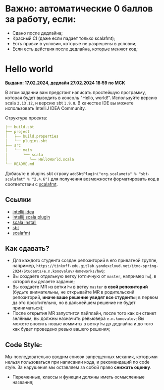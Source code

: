 # Важно: автоматические 0 баллов за работу, если:

* Сдано после дедлайна;
* Красный CI (даже если падает только scalafmt);
* Есть правки в условии, которые не разрешены в условии;
* Если есть действия после дедлайна, которые меняют код;

# Hello world

**Выдано: 17.02.2024, дедлайн 27.02.2024 18:59 по МСК**

В этом задании вам предстоит написать простейшую программу, которая будет выводить в консоль "Hello, world!".
Используйте версию scala `2.13.12`, и версию sbt `1.9.8`. В качестве IDE вы можете использовать IntelliJ IDEA Community.

Структура проекта:

```yaml
├── build.sbt
├── project
│   ├── build.properties
│   └── plugins.sbt
├── src
│   └── main
│       └── scala
│          └── HelloWorld.scala
└── README.md
```

Добавьте в plugins.sbt строку `addSbtPlugin("org.scalameta" % "sbt-scalafmt" % "2.4.6")` для получения возможности
форматировать код в соответствии с [scalafmt](https://scalameta.org/scalafmt/docs/installation.html).

## Ссылки

* [intellij idea](https://www.jetbrains.com/ru-ru/idea/download/)
* [intellij scala plugin](https://plugins.jetbrains.com/plugin/1347-scala)
* [scala install](https://www.scala-lang.org/download/)
* [sbt](https://www.scala-sbt.org/1.x/docs/index.html)
* [scalafmt](https://scalameta.org/scalafmt/docs/installation.html)

## Как сдавать?

* Для каждого студента создан репозиторий в его приватной группе,
  например, `https://tinkoff-edu.gitlab.yandexcloud.net/itmo-spring-2024/Students/e.n.konovalov/Homeworks/hw0`;
* Вы создаёте отдельную ветку (отличную от `master`, например `hw`), в которой вы делаете задание;
* Вы создаёте MR из ветки `hw` в ветку `master` **в свой репозиторий** (будьте внимательны, не открывайте MR в
  родительский репозиторий, **иначе ваше решение увидят все студенты**; в первом дз это простительно, но в дальнейшем
  решение не будет приниматься);
* После открытия MR запустится пайплайн, после того как он станет зелёным, вы должны назначить
  ревьювера `e.n.konovalov`; Вы можете вносить новые коммиты в ветку `hw` до дедлайна и до того как будет проведено
  ревью вашего решения;

## Code Style:

Мы последовательно вводим список запрещенных механик, которыми нельзя пользоваться при написании кода, и рекомендаций по
code style. За нарушения мы оставляем за собой право **снижать оценку**.

* Переменные, классы и функции должны иметь осмысленные названия;
